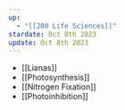 ```yaml
---
up:
  - "[[200 Life Sciences]]"
stardate: Oct 8th 2023
update: Oct 8th 2023
---
```



- [[Lianas]]
- [[Photosynthesis]]
- [[Nitrogen Fixation]]
- [[Photoinhibition]]